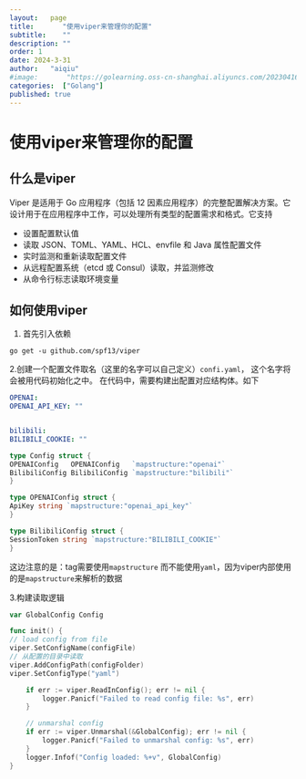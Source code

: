 ```yaml
---
layout:   page
title:       "使用viper来管理你的配置"
subtitle:    ""
description: ""
order: 1
date: 2024-3-31
author:   "aiqiu"
#image:       "https://golearning.oss-cn-shanghai.aliyuncs.com/202304161638319.png"
categories:  ["Golang"]
published: true
---
```


# 使用viper来管理你的配置
## 什么是viper
Viper 是适用于 Go 应用程序（包括 12 因素应用程序）的完整配置解决方案。它设计用于在应用程序中工作，可以处理所有类型的配置需求和格式。它支持
* 设置配置默认值
* 读取 JSON、TOML、YAML、HCL、envfile 和 Java 属性配置文件
* 实时监测和重新读取配置文件
* 从远程配置系统（etcd 或 Consul）读取，并监测修改
* 从命令行标志读取环境变量

## 如何使用viper
1. 首先引入依赖
```shell
go get -u github.com/spf13/viper
```

2.创建一个配置文件取名（这里的名字可以自己定义）`confi.yaml`， 这个名字将会被用代码初始化之中。 在代码中，需要构建出配置对应结构体。如下
```yaml
OPENAI:
OPENAI_API_KEY: ""


bilibili:
BILIBILI_COOKIE: ""
```
```go
type Config struct {
OPENAIConfig   OPENAIConfig   `mapstructure:"openai"`
BilibiliConfig BilibiliConfig `mapstructure:"bilibili"`
}

type OPENAIConfig struct {
ApiKey string `mapstructure:"openai_api_key"`
}

type BilibiliConfig struct {
SessionToken string `mapstructure:"BILIBILI_COOKIE"`
}
```

这边注意的是：tag需要使用`mapstructure` 而不能使用`yaml`，因为viper内部使用的是`mapstructure`来解析的数据

3.构建读取逻辑
```go
var GlobalConfig Config

func init() {
// load config from file
viper.SetConfigName(configFile)
// 从配置的目录中读取
viper.AddConfigPath(configFolder)
viper.SetConfigType("yaml")

	if err := viper.ReadInConfig(); err != nil {
		logger.Panicf("Failed to read config file: %s", err)
	}

	// unmarshal config
	if err := viper.Unmarshal(&GlobalConfig); err != nil {
		logger.Panicf("Failed to unmarshal config: %s", err)
	}
	logger.Infof("Config loaded: %+v", GlobalConfig)
}
```
